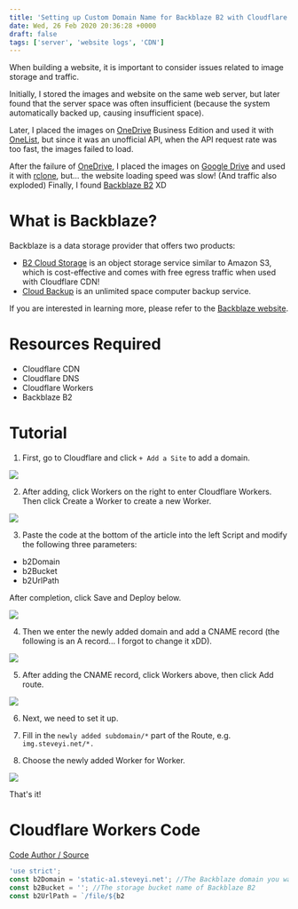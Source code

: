 ```yaml
---
title: 'Setting up Custom Domain Name for Backblaze B2 with Cloudflare Workers'
date: Wed, 26 Feb 2020 20:36:28 +0000
draft: false
tags: ['server', 'website logs', 'CDN']
---
```


When building a website, it is important to consider issues related to image storage and traffic.

Initially, I stored the images and website on the same web server, but later found that the server space was often insufficient (because the system automatically backed up, causing insufficient space).

Later, I placed the images on [OneDrive](https://onedrive.com) Business Edition and used it with [OneList](https://github.com/MoeClub/OneList/), but since it was an unofficial API, when the API request rate was too fast, the images failed to load.

After the failure of [OneDrive](https://onedrive.com), I placed the images on [Google Drive](https://drive.google.com) and used it with [rclone](https://rclone.org), but... the website loading speed was slow! (And traffic also exploded) Finally, I found [Backblaze B2](https://www.backblaze.com/b2/cloud-storage.html) XD

# What is Backblaze?

Backblaze is a data storage provider that offers two products:
- [B2 Cloud Storage](https://www.backblaze.com/b2/cloud-storage.html) is an object storage service similar to Amazon S3, which is cost-effective and comes with free egress traffic when used with Cloudflare CDN!
- [Cloud Backup](https://www.backblaze.com/cloud-backup.html) is an unlimited space computer backup service.

If you are interested in learning more, please refer to the [Backblaze website](https://www.backblaze.com).

# Resources Required

- Cloudflare CDN
- Cloudflare DNS
- Cloudflare Workers
- Backblaze B2

# Tutorial

1. First, go to Cloudflare and click `+ Add a Site` to add a domain.

![](https://static-a1.steveyi.net/media/blog/2020/04/B2-CFWorkers-01-1920x1082.png)

2. After adding, click Workers on the right to enter Cloudflare Workers. Then click Create a Worker to create a new Worker.

![](https://static-a1.steveyi.net/media/blog/2020/04/B2-CFWorkers-02-1920x407.png)

3. Paste the code at the bottom of the article into the left Script and modify the following three parameters:

- b2Domain
- b2Bucket
- b2UrlPath

After completion, click Save and Deploy below.

![](https://static-a1.steveyi.net/media/blog/2020/04/B2-CFWorkers-03-1920x967.png)

4. Then we enter the newly added domain and add a CNAME record (the following is an A record... I forgot to change it xDD).

![](https://static-a1.steveyi.net/media/blog/2020/04/B2-CFWorkers-04-1920x469.png)

5. After adding the CNAME record, click Workers above, then click Add route.

![](https://static-a1.steveyi.net/media/blog/2020/04/B2-CFWorkers-05-1920x693.png)

6. Next, we need to set it up. 

1. Fill in the `newly added subdomain/*` part of the Route, e.g. `img.steveyi.net/*.`
2. Choose the newly added Worker for Worker.

![](https://static-a1.steveyi.net/media/blog/2020/04/B2-CFWorkers-06.png)

That's it!

# Cloudflare Workers Code

[Code Author / Source](https://jross.me/free-personal-image-hosting-with-backblaze-b2-and-cloudflare-workers/)

```javascript
'use strict';
const b2Domain = 'static-a1.steveyi.net'; //The Backblaze domain you want to bind to Cloudflare.
const b2Bucket = ''; //The storage bucket name of Backblaze B2
const b2UrlPath = `/file/${b2